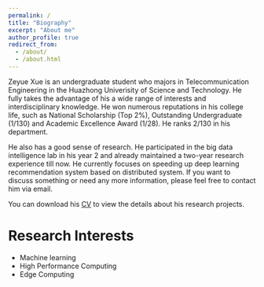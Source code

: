 ```yaml
---
permalink: /
title: "Biography"
excerpt: "About me"
author_profile: true
redirect_from: 
  - /about/
  - /about.html
---
```


Zeyue Xue is an undergraduate student who majors in Telecommunication Engineering in the Huazhong Univerisity of Science and Technology. He fully takes the advantage of his a wide range of interests and interdisciplinary knowledge. He won numerous reputations in his college life, such as National Scholarship (Top 2%), Outstanding Undergraduate (1/130) and Academic Excellence Award (1/28). He ranks 2/130 in his department. 

He also has a good sense of research. He participated in the big data intelligence lab in his year 2 and already maintained a two-year research experience till now. He currently focuses on speeding up deep learning recommendation system based on distributed system. If you want to discuss something or need any more information, please feel free to contact him via email.

You can download his [CV](http://xuezeyue.github.io/files/resume.pdf) to view the details about his research projects.  

Research Interests
======
  * Machine learning
  * High Performance Computing
  * Edge Computing

